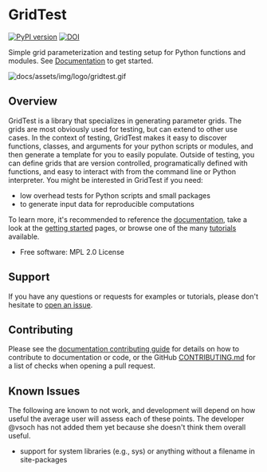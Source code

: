 # GridTest

[![PyPI version](https://badge.fury.io/py/gridtest.svg)](https://badge.fury.io/py/gridtest)
[![DOI](https://zenodo.org/badge/256346804.svg)](https://zenodo.org/badge/latestdoi/256346804)

Simple grid parameterization and testing setup for Python functions and modules.
See [Documentation](https://vsoch.github.io/gridtest/) to get started.

![docs/assets/img/logo/gridtest.gif](https://raw.githubusercontent.com/vsoch/gridtest/master/docs/assets/img/logo/gridtest.gif)

## Overview 

GridTest is a library that specializes in generating parameter grids. The grids
are most obviously used for testing, but can extend to other use cases.
In the context of testing, GridTest makes it easy to discover functions,
classes, and arguments for your python scripts or modules, and then generate
a template for you to easily populate. Outside of testing, you can define
grids that are version controlled, programatically defined with functions,
and easy to interact with from the command line or Python interpreter.
You might be interested in GridTest if you need:

   - low overhead tests for Python scripts and small packages
   - to generate input data for reproducible computations

To learn more, it's recommended to reference the [documentation](https://vsoch.github.io/gridtest/),
take a look at the [getting started](https://vsoch.github.io/gridtest/getting-started/index.html) pages,
or browse one of the many [tutorials](https://vsoch.github.io/gridtest/tutorials/index.html) available.

 * Free software: MPL 2.0 License

## Support

If you have any questions or requests for examples or tutorials, please don't hesitate
to [open an issue](https://github.com/vsoch/gridtest/issues).

## Contributing

Please see the [documentation contributing guide](https://vsoch.github.io/gridtest/contributing/index.html)
for details on how to contribute to documentation or code, or the GitHub [CONTRIBUTING.md](.github/CONTRIBUTING.md) 
for a list of checks when opening a pull request.

## Known Issues 

The following are known to not work, and development will depend on how useful
the average user will assess each of these points. The developer @vsoch has not
added them yet because she doesn't think them overall useful.

 - support for system libraries (e.g., sys) or anything without a filename in site-packages
